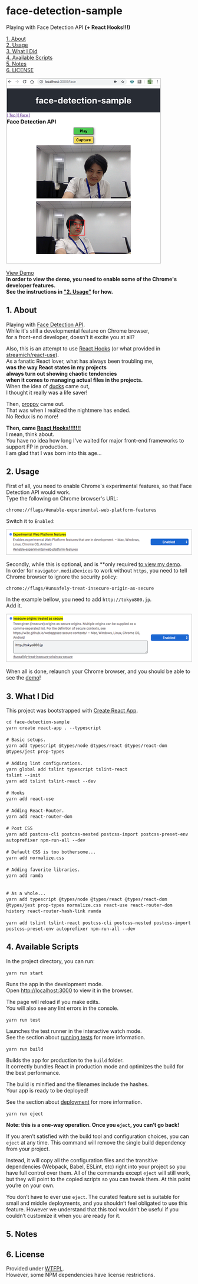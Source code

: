 # face-detection-sample

Playing with Face Detection API **(+ React Hooks!!!)**

[1. About](#about)  
[2. Usage](#usage)  
[3. What I Did](#what-i-did)  
[4. Available Scripts](#avail)  
[5. Notes](#notes)  
[6. LICENSE](#license)  

![screenshot](screenshot.png "Screenshot")

[View Demo](http://tokyo800.jp/minagawah/face-detection-sample/)  
**In order to view the demo, you need to enable some of the Chrome's developer features.  
See the instructions in ["2. Usage"](#usage) for how.**


<a id="about"></a>
## 1. About

Playing with [Face Detection API](https://www.chromestatus.com/feature/4757990523535360).  
While it's still a developmental feature on Chrome browser,  
for a front-end developer, doesn't it excite you at all?

Also, this is an attempt to use
[React Hooks](https://reactjs.org/docs/hooks-intro.html)
(or what provided in [streamich/react-use](https://github.com/streamich/react-use)).  
As a fanatic React lover, what has always been troubling me,  
**was the way React states in my projects  
always turn out showing chaotic tendencies  
when it comes to managing actual files in the projects.**  
When the idea of
[ducks](https://github.com/erikras/ducks-modular-redux)
came out,  
I thought it really was a life saver!

Then, [proppy](https://github.com/fahad19/proppy) came out.  
That was when I realized the nightmere has ended.  
No Redux is no more!

**Then, came [React Hooks!!!!!!!](https://reactjs.org/docs/hooks-intro.html)**  
I mean, think about.  
You have no idea how long I've waited
for major front-end frameworks to support FP in production.  
I am glad that I was born into this age...



<a id="usage"></a>
## 2. Usage

First of all, you need to enable Chrome's experimental features, so that Face Detection API would work.  
Type the following on Chrome browser's URL:

```
chrome://flags/#enable-experimental-web-platform-features
```

Switch it to `Enabled`:

![chrome_experimental_features](chrome_experimental_features.png "chrome_experimental_features")

Secondly, while this is optional,
and is **only required [to view my demo](http://tokyo800.jp/minagawah/face-detection-sample/).  
In order for `navigator.mediaDevices` to work without `https`,
you need to tell Chrome browser to ignore the security policy:

```
chrome://flags/#unsafely-treat-insecure-origin-as-secure
```

In the example bellow, you need to add `http://tokyo800.jp`.  
Add it.

![chrome_secure_origin](chrome_secure_origin.png "chrome_secure_origin")

When all is done, relaunch your Chrome browser, and you should be able to see the
[demo](http://tokyo800.jp/minagawah/face-detection-sample/)!




<a id="what-i-did"></a>
## 3. What I Did

This project was bootstrapped with [Create React App](https://github.com/facebook/create-react-app).

```shell
cd face-detection-sample
yarn create react-app . --typescript

# Basic setups.
yarn add typescript @types/node @types/react @types/react-dom @types/jest prop-types

# Adding lint configurations.
yarn global add tslint typescript tslint-react
tslint --init
yarn add tslint tslint-react --dev

# Hooks
yarn add react-use

# Adding React-Router.
yarn add react-router-dom

# Post CSS
yarn add postcss-cli postcss-nested postcss-import postcss-preset-env autoprefixer npm-run-all --dev

# Default CSS is too bothersome...
yarn add normalize.css

# Adding favorite libraries.
yarn add ramda


# As a whole...
yarn add typescript @types/node @types/react @types/react-dom @types/jest prop-types normalize.css react-use react-router-dom history react-router-hash-link ramda

yarn add tslint tslint-react postcss-cli postcss-nested postcss-import postcss-preset-env autoprefixer npm-run-all --dev
```


<a id="avail"></a>
## 4. Available Scripts

In the project directory, you can run:

`yarn run start`

Runs the app in the development mode.<br>
Open [http://localhost:3000](http://localhost:3000) to view it in the browser.

The page will reload if you make edits.<br>
You will also see any lint errors in the console.

`yarn run test`

Launches the test runner in the interactive watch mode.<br>
See the section about [running tests](https://facebook.github.io/create-react-app/docs/running-tests) for more information.

`yarn run build`

Builds the app for production to the `build` folder.<br>
It correctly bundles React in production mode and optimizes the build for the best performance.

The build is minified and the filenames include the hashes.<br>
Your app is ready to be deployed!

See the section about [deployment](https://facebook.github.io/create-react-app/docs/deployment) for more information.

`yarn run eject`

**Note: this is a one-way operation. Once you `eject`, you can’t go back!**

If you aren’t satisfied with the build tool and configuration choices, you can `eject` at any time. This command will remove the single build dependency from your project.

Instead, it will copy all the configuration files and the transitive dependencies (Webpack, Babel, ESLint, etc) right into your project so you have full control over them. All of the commands except `eject` will still work, but they will point to the copied scripts so you can tweak them. At this point you’re on your own.

You don’t have to ever use `eject`. The curated feature set is suitable for small and middle deployments, and you shouldn’t feel obligated to use this feature. However we understand that this tool wouldn’t be useful if you couldn’t customize it when you are ready for it.

<a id="notes"></a>
## 5. Notes


<a href="license"></a>
## 6. License

Provided under [WTFPL](./LICENSE).  
However, some NPM dependencies have license restrictions.

